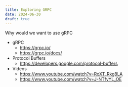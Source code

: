 ```yaml
---
title: Exploring GRPC
date: 2024-06-30
draft: true
---
```



Why would we want to use gRPC

* gRPC
  * <https://grpc.io/>
  * <https://grpc.io/docs/>
* Protocol Buffers
  * <https://developers.google.com/protocol-buffers>
* Videos
  * <https://www.youtube.com/watch?v=RoXT_Rkg8LA>
  * <https://www.youtube.com/watch?v=J-NTfvYL_OE>

